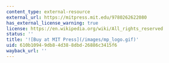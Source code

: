 ```yaml
---
content_type: external-resource
external_url: https://mitpress.mit.edu/9780262622080
has_external_license_warning: true
license: https://en.wikipedia.org/wiki/All_rights_reserved
status: ''
title: '![Buy at MIT Press](/images/mp_logo.gif)'
uid: 610b1094-9db8-4d38-8dbd-26886c3415f6
wayback_url: ''
---
```


